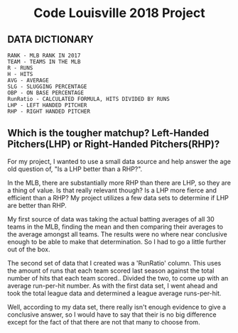 # <p align="center">Code Louisville 2018 Project </p>

## DATA DICTIONARY
    RANK - MLB RANK IN 2017
    TEAM - TEAMS IN THE MLB
    R - RUNS
    H - HITS
    AVG - AVERAGE
    SLG - SLUGGING PERCENTAGE
    OBP - ON BASE PERCENTAGE
    RunRatio - CALCULATED FORMULA, HITS DIVIDED BY RUNS
    LHP - LEFT HANDED PITCHER
    RHP - RIGHT HANDED PITCHER

## Which is the tougher matchup? Left-Handed Pitchers(LHP) or Right-Handed Pitchers(RHP)?


For my project, I wanted to use a small data source and help answer the age old question of, "Is a LHP better than a RHP?".

In the MLB, there are substantially more RHP than there are LHP, so they are a thing of value.  Is that really relevant though? Is a LHP more fierce and efficient than a RHP? My project utilizes a few data sets to determine if LHP are better than RHP.

My first source of data was taking the actual batting averages of all 30 teams in the MLB, finding the mean and then comparing their averages to the average amongst all teams.  The results were no where near conclusive enough to be able to make that determination.  So I had to go a little further out of the box.

The second set of data that I created was a 'RunRatio' column. This uses the amount of runs that each team scored last season against the total number of hits that each team scored.. Divided the two, to come up with an average run-per-hit number.  As with the first data set, I went ahead and took the total league data and determined a league average runs-per-hit.  

 Well, according to my data set, there really isn't enough evidence to give a conclusive answer, so I would have to say that their is no big difference except for the fact of that there are not that many to choose from.

